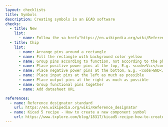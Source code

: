 ```yaml
---
layout: checklists
title: Symbols
description: Creating symbols in an ECAD software
checks:
  - title: New
    list:
      - name: Follow the <a href="https://en.wikipedia.org/wiki/Reference_designator">reference designator standard</a>
  - title: Chip
    list:
      - name: Arrange pins around a rectangle
      - name: Fill the rectangle with background color yellow
      - name: Group pins according to function, not according to the physical chip
      - name: Place positive power pins at the top, E.g. <code>Vcc</code>
      - name: Place negative power pins at the bottom, E.g. <code>GND</code>
      - name: Place input pins at the left as much as possible
      - name: Place output pins at the right as much as possible
      - name: Group functional pins together
      - name: Add datasheet URL

references:
  - name: Reference designator standard
    url: https://en.wikipedia.org/wiki/Reference_designator
  - name: Kicad 5 recipe - How to create a new component symbol
    url: https://www.txplore.com/blog/18317/kicad5-recipe-how-to-create-a-new-component-symbol
---
```

